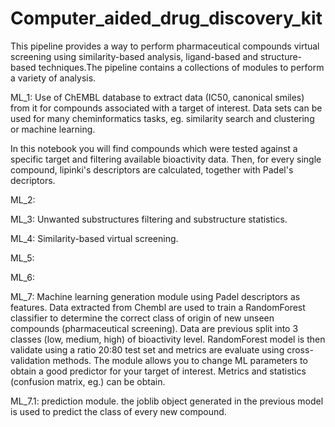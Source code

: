 # Computer_aided_drug_discovery_kit

This pipeline provides a way to perform pharmaceutical compounds virtual screening using similarity-based analysis, ligand-based and structure-based techniques.The pipeline contains a collections of modules to perform a variety of analysis.

ML_1: Use of ChEMBL database to extract data (IC50, canonical smiles) from it for compounds associated with a target of interest. Data sets can be used for many cheminformatics tasks, eg. similarity search and clustering or machine learning. 

In this notebook you will find compounds which were tested against a specific target and filtering available bioactivity data. Then, for every single compound, lipinki's descriptors are calculated, together with Padel's decriptors.

ML_2: 

ML_3: Unwanted substructures filtering and substructure statistics.

ML_4: Similarity-based virtual screening.

ML_5: 

ML_6: 

ML_7: Machine learning generation module using Padel descriptors as features. Data extracted from Chembl are used to train a RandomForest classifier to determine the correct class of origin of new unseen compounds (pharmaceutical screening). Data are previous split into 3 classes (low, medium, high) of bioactivity level. RandomForest model is then validate using a ratio 20:80 test set and metrics are evaluate using cross-validation methods. The module allows you to change ML parameters to obtain a good predictor for your target of interest. Metrics and statistics (confusion matrix, eg.) can be obtain.

ML_7.1: prediction module. the joblib object generated in the previous model is used to predict the class of every new compound.
